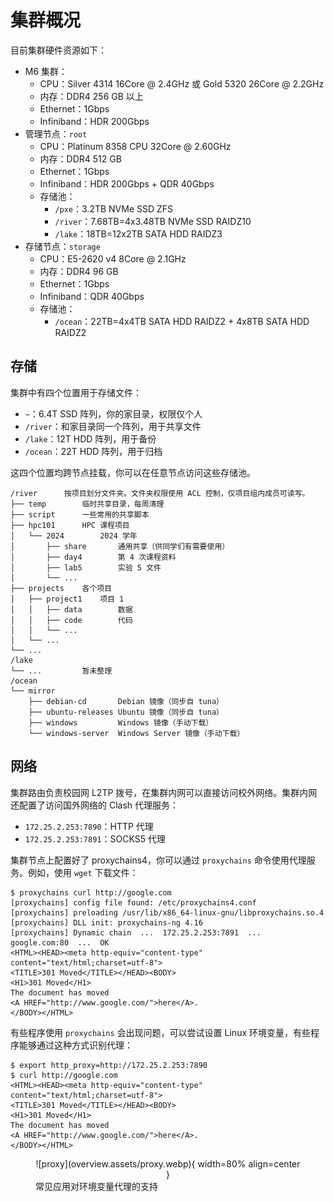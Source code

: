 # 集群概况

目前集群硬件资源如下：

- M6 集群：
    - CPU：Silver 4314 16Core @ 2.4GHz 或 Gold 5320 26Core @ 2.2GHz
    - 内存：DDR4 256 GB 以上
    - Ethernet：1Gbps
    - Infiniband：HDR 200Gbps
- 管理节点：`root`
    - CPU：Platinum 8358 CPU 32Core @ 2.60GHz
    - 内存：DDR4 512 GB
    - Ethernet：1Gbps
    - Infiniband：HDR 200Gbps + QDR 40Gbps
    - 存储池：
        - `/pxe`：3.2TB NVMe SSD ZFS
        - `/river`：7.68TB=4x3.48TB NVMe SSD RAIDZ10
        - `/lake`：18TB=12x2TB SATA HDD RAIDZ3
- 存储节点：`storage`
    - CPU：E5-2620 v4 8Core @ 2.1GHz
    - 内存：DDR4 96 GB
    - Ethernet：1Gbps
    - Infiniband：QDR 40Gbps
    - 存储池：
        - `/ocean`：22TB=4x4TB SATA HDD RAIDZ2 + 4x8TB SATA HDD RAIDZ2

## 存储

集群中有四个位置用于存储文件：

- `~`：6.4T SSD 阵列，你的家目录，权限仅个人
- `/river`：和家目录同一个阵列，用于共享文件
- `/lake`：12T HDD 阵列，用于备份
- `/ocean`：22T HDD 阵列，用于归档

这四个位置均跨节点挂载，你可以在任意节点访问这些存储池。

```text
/river      按项目划分文件夹。文件夹权限使用 ACL 控制，仅项目组内成员可读写。
├── temp        临时共享目录，每周清理
├── script      一些常用的共享脚本
├── hpc101      HPC 课程项目
│   └── 2024        2024 学年
│       ├── share       通用共享（供同学们有需要使用）
│       ├── day4        第 4 次课程资料
│       ├── lab5        实验 5 文件
│       └── ...
├── projects    各个项目
│   ├── project1    项目 1
│   │   ├── data        数据
│   │   ├── code        代码
│   │   └── ...
│   └── ...
└── ...
/lake
└── ...         暂未整理
/ocean
└── mirror
    ├── debian-cd       Debian 镜像（同步自 tuna）
    ├── ubuntu-releases Ubuntu 镜像（同步自 tuna）
    ├── windows         Windows 镜像（手动下载）
    └── windows-server  Windows Server 镜像（手动下载）
```

## 网络

集群路由负责校园网 L2TP 拨号，在集群内网可以直接访问校外网络。集群内网还配置了访问国外网络的 Clash 代理服务：

- `172.25.2.253:7890`：HTTP 代理
- `172.25.2.253:7891`：SOCKS5 代理

集群节点上配置好了 proxychains4，你可以通过 `proxychains` 命令使用代理服务。例如，使用 `wget` 下载文件：

```shell
$ proxychains curl http://google.com
[proxychains] config file found: /etc/proxychains4.conf
[proxychains] preloading /usr/lib/x86_64-linux-gnu/libproxychains.so.4
[proxychains] DLL init: proxychains-ng 4.16
[proxychains] Dynamic chain  ...  172.25.2.253:7891  ...  google.com:80  ...  OK
<HTML><HEAD><meta http-equiv="content-type" content="text/html;charset=utf-8">
<TITLE>301 Moved</TITLE></HEAD><BODY>
<H1>301 Moved</H1>
The document has moved
<A HREF="http://www.google.com/">here</A>.
</BODY></HTML>
```

有些程序使用 `proxychains` 会出现问题，可以尝试设置 Linux 环境变量，有些程序能够通过这种方式识别代理：

```shell
$ export http_proxy=http://172.25.2.253:7890
$ curl http://google.com
<HTML><HEAD><meta http-equiv="content-type" content="text/html;charset=utf-8">
<TITLE>301 Moved</TITLE></HEAD><BODY>
<H1>301 Moved</H1>
The document has moved
<A HREF="http://www.google.com/">here</A>.
</BODY></HTML>
```

<figure markdown="span">
  <center>![proxy](overview.assets/proxy.webp){ width=80% align=center }</center>
  <figcaption>常见应用对环境变量代理的支持</figcaption>
</figure>
